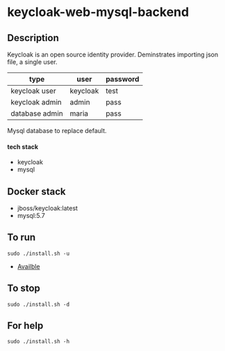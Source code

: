 # keycloak-web-mysql-backend

## Description
Keycloak is an open source identity provider.
Deminstrates importing json file, a single user.

| type | user | password |
| ---- | ---- | -------- |
| keycloak user | keycloak | test |
| keycloak admin | admin | pass |
| database admin | maria | pass |

Mysql database to replace default.

#### tech stack
- keycloak
- mysql

## Docker stack
- jboss/keycloak:latest
- mysql:5.7

## To run
`sudo ./install.sh -u`
- [Availble](http://localhost)

## To stop
`sudo ./install.sh -d`

## For help
`sudo ./install.sh -h`
